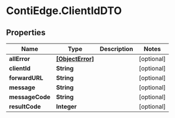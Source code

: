 # ContiEdge.ClientIdDTO

## Properties
Name | Type | Description | Notes
------------ | ------------- | ------------- | -------------
**allError** | [**[ObjectError]**](ObjectError.md) |  | [optional] 
**clientId** | **String** |  | [optional] 
**forwardURL** | **String** |  | [optional] 
**message** | **String** |  | [optional] 
**messageCode** | **String** |  | [optional] 
**resultCode** | **Integer** |  | [optional] 


